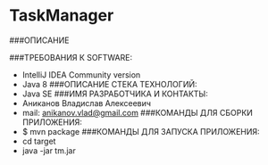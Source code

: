 # TaskManager
###ОПИСАНИЕ

###ТРЕБОВАНИЯ К SOFTWARE:
* IntelliJ IDEA Community version 
* Java 8
###ОПИСАНИЕ СТЕКА ТЕХНОЛОГИЙ:
* Java SE 
###ИМЯ РАЗРАБОТЧИКА И КОНТАКТЫ:
* Аниканов Владислав Алексеевич
* mail: anikanov.vlad@gmail.com
###КОМАНДЫ ДЛЯ СБОРКИ ПРИЛОЖЕНИЯ:
* $ mvn package
###КОМАНДЫ ДЛЯ ЗАПУСКА ПРИЛОЖЕНИЯ:
* cd target
* java -jar tm.jar
